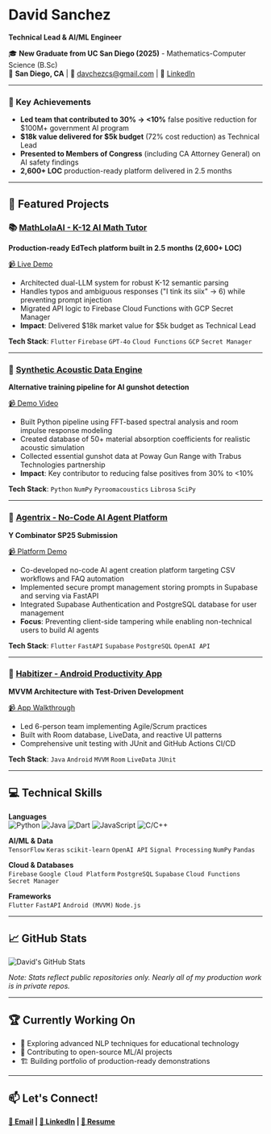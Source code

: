 # David Sanchez

**Technical Lead & AI/ML Engineer**

🎓 **New Graduate from UC San Diego (2025)** - Mathematics-Computer Science (B.Sc)<br>
📍 **San Diego, CA** | 📧 [davchezcs@gmail.com](mailto:davchezcs@gmail.com) | 💼 [LinkedIn](https://linkedin.com/in/davchez)

---

### 🎯 Key Achievements
- **Led team that contributed to 30% → <10%** false positive reduction for $100M+ government AI program
- **$18k value delivered for $5k budget** (72% cost reduction) as Technical Lead
- **Presented to Members of Congress** (including CA Attorney General) on AI safety findings
- **2,600+ LOC** production-ready platform delivered in 2.5 months

---

## 🔧 Featured Projects

### 📚 [MathLolaAI - K-12 AI Math Tutor](https://github.com/davchez/mathlolaai)
**Production-ready EdTech platform built in 2.5 months (2,600+ LOC)**

[📹 Live Demo](https://youtube.com/watch?v=PLACEHOLDER_VIDEO_1) 

- Architected dual-LLM system for robust K-12 semantic parsing
- Handles typos and ambiguous responses ("I tink its siix" → 6) while preventing prompt injection
- Migrated API logic to Firebase Cloud Functions with GCP Secret Manager
- **Impact**: Delivered $18k market value for $5k budget as Technical Lead

**Tech Stack**: `Flutter` `Firebase` `GPT-4o` `Cloud Functions` `GCP` `Secret Manager`

---

### 🎯 [Synthetic Acoustic Data Engine](https://github.com/davchez/acoustic-data-engine)
**Alternative training pipeline for AI gunshot detection**

[📹 Demo Video](https://youtube.com/watch?v=PLACEHOLDER_VIDEO_2) 

- Built Python pipeline using FFT-based spectral analysis and room impulse response modeling
- Created database of 50+ material absorption coefficients for realistic acoustic simulation
- Collected essential gunshot data at Poway Gun Range with Trabus Technologies partnership
- **Impact**: Key contributor to reducing false positives from 30% to <10%

**Tech Stack**: `Python` `NumPy` `Pyroomacoustics` `Librosa` `SciPy`

---

### 🤖 [Agentrix - No-Code AI Agent Platform](https://github.com/davchez/agentrix)
**Y Combinator SP25 Submission**

[📹 Platform Demo](https://youtu.be/bbwN0_R44Jo) 

- Co-developed no-code AI agent creation platform targeting CSV workflows and FAQ automation
- Implemented secure prompt management storing prompts in Supabase and serving via FastAPI
- Integrated Supabase Authentication and PostgreSQL database for user management
- **Focus**: Preventing client-side tampering while enabling non-technical users to build AI agents

**Tech Stack**: `Flutter` `FastAPI` `Supabase` `PostgreSQL` `OpenAI API`

---

### 📱 [Habitizer - Android Productivity App](https://github.com/davchez/habitizer)
**MVVM Architecture with Test-Driven Development**

[📹 App Walkthrough](https://youtube.com/watch?v=PLACEHOLDER_VIDEO_5)

- Led 6-person team implementing Agile/Scrum practices
- Built with Room database, LiveData, and reactive UI patterns
- Comprehensive unit testing with JUnit and GitHub Actions CI/CD

**Tech Stack**: `Java` `Android` `MVVM` `Room` `LiveData` `JUnit`

---

## 💻 Technical Skills

**Languages**  
![Python](https://img.shields.io/badge/-Python-3776AB?style=flat-square&logo=Python&logoColor=white)
![Java](https://img.shields.io/badge/-Java-007396?style=flat-square&logo=Java&logoColor=white)
![Dart](https://img.shields.io/badge/-Dart-0175C2?style=flat-square&logo=dart&logoColor=white)
![JavaScript](https://img.shields.io/badge/-JavaScript-F7DF1E?style=flat-square&logo=javascript&logoColor=black)
![C/C++](https://img.shields.io/badge/-C/C++-00599C?style=flat-square&logo=c&logoColor=white)

**AI/ML & Data**  
`TensorFlow` `Keras` `scikit-learn` `OpenAI API` `Signal Processing` `NumPy` `Pandas`

**Cloud & Databases**  
`Firebase` `Google Cloud Platform` `PostgreSQL` `Supabase` `Cloud Functions` `Secret Manager`

**Frameworks**  
`Flutter` `FastAPI` `Android (MVVM)` `Node.js`

---

## 📈 GitHub Stats

![David's GitHub Stats](https://github-readme-stats.vercel.app/api?username=davchez&show_icons=true&theme=dark)

*Note: Stats reflect public repositories only. Nearly all of my production work is in private repos.*

---

## 🏆 Currently Working On

- 🔬 Exploring advanced NLP techniques for educational technology
- 🚀 Contributing to open-source ML/AI projects
- 🏗️ Building portfolio of production-ready demonstrations

---

## 📫 Let's Connect!

**[📧 Email](mailto:davchezcs@gmail.com) | [💼 LinkedIn](https://linkedin.com/in/davchez) | [📄 Resume](https://www.linkedin.com/in/davchez/overlay/1751670199499/single-media-viewer/?profileId=ACoAADQtUrABgbs3OOMG_xTCvcwpVrLOJ2U2tRY)**
